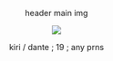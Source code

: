 <p align="center">
header
main img
</p>

<p align="center"> <img src=https://i.ibb.co/Q9DgKP8/messagif-ezgif-com-crop.gif> </p>

<p align="center"> kiri / dante ; 19 ; any prns </p>
